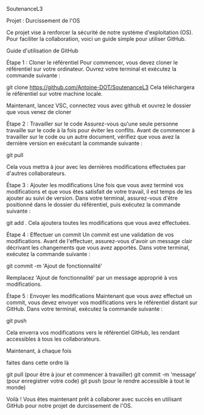SoutenanceL3

Projet : Durcissement de l'OS

Ce projet vise à renforcer la sécurité de notre système d'exploitation (OS). Pour faciliter la collaboration, voici un guide simple pour utiliser GitHub.

Guide d'utilisation de GitHub

Étape 1 : Cloner le référentiel
Pour commencer, vous devez cloner le référentiel sur votre ordinateur. Ouvrez votre terminal et exécutez la commande suivante :


git clone https://github.com/Antoine-DOT/SoutenanceL3
Cela téléchargera le référentiel sur votre machine locale.

Maintenant, lancez VSC, connectez vous avec github et ouvrez le dossier que vous venez de cloner

Étape 2 : Travailler sur le code
Assurez-vous qu'une seule personne travaille sur le code à la fois pour éviter les conflits. Avant de commencer à travailler sur le code ou un autre document, vérifiez que vous avez la dernière version en exécutant la commande suivante :

git pull

Cela vous mettra à jour avec les dernières modifications effectuées par d'autres collaborateurs.

Étape 3 : Ajouter les modifications
Une fois que vous avez terminé vos modifications et que vous êtes satisfait de votre travail, il est temps de les ajouter au suivi de version. Dans votre terminal, assurez-vous d'être positionné dans le dossier du référentiel, puis exécutez la commande suivante :


git add .
Cela ajoutera toutes les modifications que vous avez effectuées.

Étape 4 : Effectuer un commit
Un commit est une validation de vos modifications. Avant de l'effectuer, assurez-vous d'avoir un message clair décrivant les changements que vous avez apportés. Dans votre terminal, exécutez la commande suivante :


git commit -m 'Ajout de fonctionnalité'

Remplacez 'Ajout de fonctionnalité' par un message approprié à vos modifications.

Étape 5 : Envoyer les modifications
Maintenant que vous avez effectué un commit, vous devez envoyer vos modifications vers le référentiel distant sur GitHub. Dans votre terminal, exécutez la commande suivante :

git push

Cela enverra vos modifications vers le référentiel GitHub, les rendant accessibles à tous les collaborateurs.

Maintenant, à chaque fois 

faites dans cette ordre là 

git pull (pour être à jour et commencer à travailler)
git commit -m 'message' (pour enregistrer votre code)
git push (pour le rendre accessible à tout le monde)

Voilà ! Vous êtes maintenant prêt à collaborer avec succès en utilisant GitHub pour notre projet de durcissement de l'OS.
